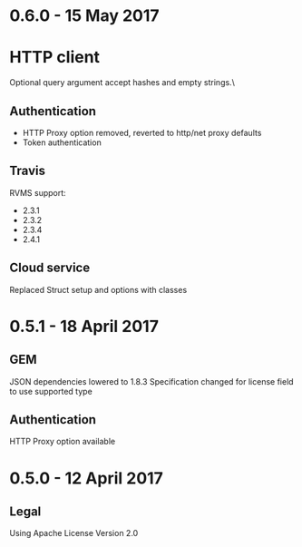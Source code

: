 # 0.6.0 - 15 May 2017

# HTTP client
Optional query argument accept hashes and empty strings.\

## Authentication
* HTTP Proxy option removed, reverted to http/net proxy defaults
* Token authentication

## Travis
RVMS support:
* 2.3.1
* 2.3.2
* 2.3.4
* 2.4.1

## Cloud service
Replaced Struct setup and options with classes

# 0.5.1 - 18 April 2017

## GEM
JSON dependencies lowered to 1.8.3
Specification changed for license field to use supported type

## Authentication
HTTP Proxy option available

# 0.5.0 - 12 April 2017

## Legal
Using Apache License Version 2.0
